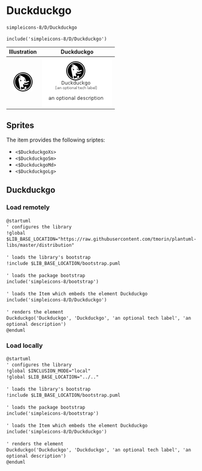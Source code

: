 # Duckduckgo


```text
simpleicons-8/D/Duckduckgo
```

```text
include('simpleicons-8/D/Duckduckgo')
```



| Illustration | Duckduckgo |
| :---: | :---: |
| ![illustration for Illustration](../../simpleicons-8/D/Duckduckgo.png) | ![illustration for Duckduckgo](../../simpleicons-8/D/Duckduckgo.Local.png) |



## Sprites
The item provides the following sriptes:

- `<$DuckduckgoXs>`
- `<$DuckduckgoSm>`
- `<$DuckduckgoMd>`
- `<$DuckduckgoLg>`





## Duckduckgo

### Load remotely
```plantuml
@startuml
' configures the library
!global $LIB_BASE_LOCATION="https://raw.githubusercontent.com/tmorin/plantuml-libs/master/distribution"

' loads the library's bootstrap
!include $LIB_BASE_LOCATION/bootstrap.puml

' loads the package bootstrap
include('simpleicons-8/bootstrap')

' loads the Item which embeds the element Duckduckgo
include('simpleicons-8/D/Duckduckgo')

' renders the element
Duckduckgo('Duckduckgo', 'Duckduckgo', 'an optional tech label', 'an optional description')
@enduml
```

### Load locally
```plantuml
@startuml
' configures the library
!global $INCLUSION_MODE="local"
!global $LIB_BASE_LOCATION="../.."

' loads the library's bootstrap
!include $LIB_BASE_LOCATION/bootstrap.puml

' loads the package bootstrap
include('simpleicons-8/bootstrap')

' loads the Item which embeds the element Duckduckgo
include('simpleicons-8/D/Duckduckgo')

' renders the element
Duckduckgo('Duckduckgo', 'Duckduckgo', 'an optional tech label', 'an optional description')
@enduml
```

